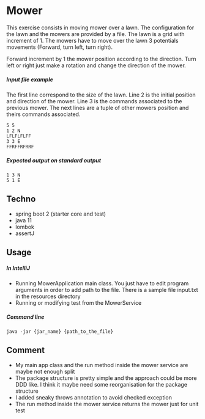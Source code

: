 # Mower
This exercise consists in moving mower over a lawn.
The configuration for the lawn and the mowers are provided by a file.
The lawn is a grid with increment of 1.
The mowers have to move over the lawn 3 potentials movements (Forward, turn left, turn right).

Forward increment by 1 the mower position according to the direction.
Turn left or right just make a rotation and change the direction of the mower.

##### Input file example
The first line correspond to the size of the lawn.
Line 2 is the initial position and direction of the mower.
Line 3 is the commands associated to the previous mower.
The next lines are a tuple of other mowers position and theirs commands associated.
```
5 5
1 2 N
LFLFLFLFF
3 3 E
FFRFFRFRRF
```
##### Expected output on standard output
```
1 3 N
5 1 E
```

## Techno
- spring boot 2 (starter core and test)
- java 11
- lombok
- assertJ

## Usage

##### In IntelliJ
- Running MowerApplication main class. 
You just have to edit program arguments in order to add path to the file. 
There is a sample file input.txt in the resources directory
- Running or modifying test from the MowerService

##### Command line
`java -jar {jar_name} {path_to_the_file}`

## Comment
- My main app class and the run method inside the mower service are maybe not enough split
- The package structure is pretty simple and the approach could be more DDD like. I think it maybe need some reorganisation for the package structure
- I added sneaky throws annotation to avoid checked exception
- The run method inside the mower service returns the mower just for unit test
